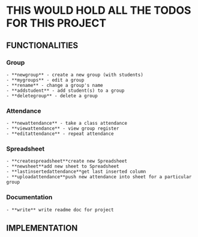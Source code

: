 # THIS WOULD HOLD ALL THE TODOS FOR THIS PROJECT

## FUNCTIONALITIES
### Group
    - **newgroup** - create a new group (with students)
    - **mygroups** - edit a group
    - **rename** - change a group's name
    - **addstudent** - add student(s) to a group
    - **deletegroup** - delete a group

### Attendance
    - **newattendance** - take a class attendance
    - **viewattendance** - view group register
    - **editattendance** - repeat attendance

### Spreadsheet
    - **createspreadsheet**create new Spreadsheet
    - **newsheet**add new sheet to Spreadsheet
    - **lastinsertedattendance**get last inserted column
    - **uploadattendance**push new attendance into sheet for a particular group

### Documentation
    - **write** write readme doc for project



## IMPLEMENTATION

